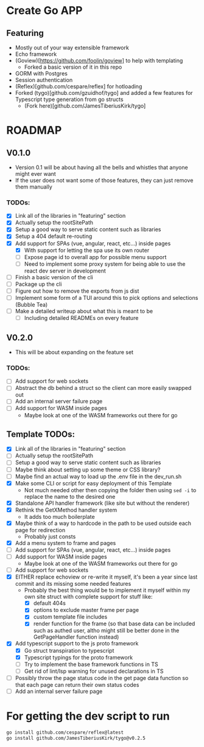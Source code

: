 # Create Go APP

## Featuring
- Mostly out of your way extensible framework 
- Echo framework 
- (Goview)[https://github.com/foolin/goview] to help with templating
  - Forked a basic version of it in this repo
- GORM with Postgres
- Session authentication
- (Reflex)[github.com/cespare/reflex] for hotloading
- Forked (tygo)[github.com/gzuidhof/tygo] and added a few features for Typescript type generation from go structs
  - (Fork here)[github.com/JamesTiberiusKirk/tygo]

# ROADMAP
## V0.1.0
- Version 0.1 will be about having all the bells and whistles that anyone might ever want
- If the user does not want some of those features, they can just remove them manually 

### TODOs:
- [x] Link all of the libraries in "featuring" section
- [x] Actually setup the rootSitePath
- [x] Setup a good way to serve static content such as libraries
- [x] Setup a 404 default re-routing
- [x] Add support for SPAs (vue, angular, react, etc...) inside pages
  - [x] With support for letting the spa use its own router
  - [ ] Expose page id to overall app for possible menu support
  - [ ] Need to implement some proxy system for being able to use the react dev server in development
- [ ] Finish a basic version of the cli
- [ ] Package up the cli
- [ ] Figure out how to remove the exports from js dist
- [ ] Implement some form of a TUI around this to pick options and selections (Bubble Tea)
- [ ] Make a detailed writeup about what this is meant to be 
  -  [ ] Including detailed READMEs on every feature

## V0.2.0
- This will be about expanding on the feature set

### TODOs:
- [ ] Add support for web sockets
- [ ] Abstract the db behind a struct so the client can more easily swapped out
- [ ] Add an internal server failure page
- [ ] Add support for WASM inside pages
  - Maybe look at one of the WASM frameworks out there for go

## Template TODOs:
- [x] Link all of the libraries in "featuring" section
- [ ] Actually setup the rootSitePath
- [ ] Setup a good way to serve static content such as libraries
- [ ] Maybe think about setting up some theme or CSS library?
- [ ] Maybe find an actual way to load up the .env file in the dev_run.sh
- [x] Make some CLI or script for easy deployment of this Template
  - Not much needed other then copying the folder then using `sed -i` to replace the name to the desired one
- [x] Standalone API handler framework (like site but without the renderer)
- [x] Rethink the GetXMethod handler system
  - It adds too much boilerplate 
- [x] Maybe think of a way to hardcode in the path to be used outside each page for redirection
  - Probably just consts 
- [x] Add a menu system to frame and pages
- [ ] Add support for SPAs (vue, angular, react, etc...) inside pages
- [ ] Add support for WASM inside pages
  - Maybe look at one of the WASM frameworks out there for go
- [ ] Add support for web sockets
- [x] EITHER replace echoview or re-write it myself, it's been a year since last commit and its missing some needed features
  - Probably the best thing would be to implement it myself within my own site struct with complete support for stuff like:
    - [x] default 404s 
    - [x] options to exclude master frame per page 
    - [x] custom template file includes
    - [x] render function for the frame (so that base data can be included such as authed user, altho might still be better done in the GetPageHandler function instead)
- [x] Add typescript support to the js proto framework
  - [x] Go struct transpiration to typescript
  - [x] Typescript typings for the proto framework 
  - [ ] Try to implement the base framework functions in TS
  - [ ] Get rid of lint/lsp warning for unused declarations in TS
- [ ] Possibly throw the page status code in the get page data function so that each page can return their own status codes
- [ ] Add an internal server failure page

# For getting the dev script to run 
```sh 
go install github.com/cespare/reflex@latest
go install github.com/JamesTiberiusKirk/tygo@v0.2.5
```
